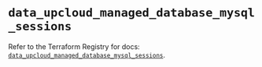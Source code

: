# `data_upcloud_managed_database_mysql_sessions`

Refer to the Terraform Registry for docs: [`data_upcloud_managed_database_mysql_sessions`](https://registry.terraform.io/providers/upcloudltd/upcloud/5.22.0/docs/data-sources/managed_database_mysql_sessions).
